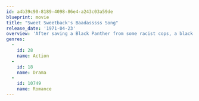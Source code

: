 ```yaml
---
id: a4b39c90-8189-4098-86e4-a243c03a59de
blueprint: movie
title: "Sweet Sweetback's Baadasssss Song"
release_date: '1971-04-23'
overview: 'After saving a Black Panther from some racist cops, a black male prostitute goes on the run from "the man" with the help of the ghetto community and some disillusioned Hells Angels.'
genres:
  -
    id: 28
    name: Action
  -
    id: 18
    name: Drama
  -
    id: 10749
    name: Romance
---
```

